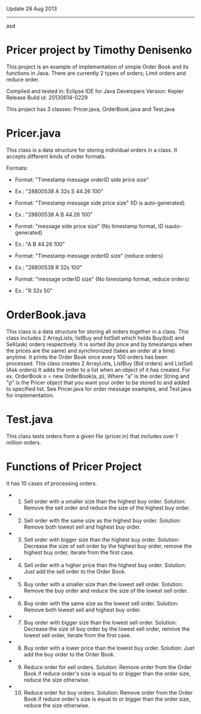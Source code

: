 Update 28 Aug 2013
______
asd

Pricer project by Timothy Denisenko
======

This project is an example of implementation of simple Order Book and its functions in Java.
There are currently 2 types of orders; Limit orders and reduce order.

Compiled and tested in:
Eclipse IDE for Java Developers
Version: Kepler Release
Build id: 20130614-0229

This project has 3 classes: Pricer.java, OrderBook.java and Test.java

Pricer.java
======
This class is a data structure for storing individual orders in a class.
It accepts different kinds of order formats.

Formats:
* Format: "Timestamp message orderID side price size"
* Ex.: "28800538 A 32s S 44.26 100"

* Format: "Timestamp message side price size" (ID is auto-generated)
* Ex.: "28800538 A B 44.26 100"

* Format: "message side price size" (No timestamp format, ID isauto-generated)
* Ex.: "A B 44.26 100"

* Format: "Timestamp message orderID size" (reduce orders)
* Ex.: "28800538 R 32s 100"

* Format: "message orderID size" (No timestamp format, reduce orders)
* Ex.: "R 32s 50"

OrderBook.java
======
This class is a data structure for storing all orders together in a class.
This class includes 2 ArrayLists; listBuy and listSell which holds Buy(bid) and Sell(ask) orders respectively.
It is sorted (by price and by timestamps when the prices are the same) and synchronized (takes an order at a time) anytime.
It prints the Order Book once every 100 orders has been processed.
This class creates 2 ArrayLists, ListBuy (Bid orders) and ListSell (Ask orders)
It adds the order to a list when an object of it has created.
For ex. OrderBook o = new OrderBook(a, p);
Where "a" is the order String and "p" is the Pricer object that you want your order to be stored to and added to specified list.
See Pricer.java for order message examples, and Test.java for implementation.

Test.java
======
This class tests orders from a given file (pricer.in) that includes over 1 million orders.

Functions of Pricer Project
======
It has 10 cases of processing orders.
* 1) Sell order with a smaller size than the highest buy order. Solution: Remove the sell order and reduce the size of the highest buy order.
* 2) Sell order with the same size as the highest buy order. Solution: Remove both lowest sell and highest buy order.
* 3) Sell order with bigger size than the highest buy order. Solution: Decrease the size of sell order by the highest buy order, remove the highest buy order, iterate from the first case.
* 4) Sell order with a higher price than the highest buy order. Solution: Just add the sell order to the Order Book.
* 5) Buy order with a smaller size than the lowest sell order. Solution: Remove the buy order and reduce the size of the lowest sell order.
* 6) Buy order with the same size as the lowest sell order. Solution: Remove both lowest sell and highest buy order.
* 7) Buy order with bigger size than the lowest sell order. Solution: Decrease the size of buy order by the lowest sell order, remove the lowest sell order, iterate from the first case.
* 8) Buy order with a lower price than the lowest buy order. Solution: Just add the buy order to the Order Book.
* 9) Reduce order for sell orders. Solution: Remove order from the Order Book if reduce order's size is equal to or bigger than the order size, reduce the size otherwise.
* 10) Reduce order for buy orders. Solution: Remove order from the Order Book if reduce order's size is equal to or bigger than the order size, reduce the size otherwise.
